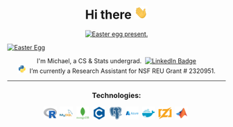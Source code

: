 <h1 align="center">
  Hi there <img src="https://github.com/WMUStudent21/WMUStudent21/blob/main/wave.gif" title="Easter egg absent." height="30"/> <br>
</h1>

<div align="center">
  <a href="https://wmustudent21.github.io/">
    <img src="https://github.com/WMUStudent21/WMUStudent21/blob/output/github-snake.svg" title="Easter egg present."/>
  </a>
</div>

[![Easter Egg](https://github.com/WMUStudent21/WMUStudent21/blob/output/github-snake.svg)](https://wmustudent21.github.io/)

<p align="center">
  I'm Michael, a CS & Stats undergrad.&nbsp;
<a href="https://www.linkedin.com/in/michael-loh-9b76b4114/">
  <img src="https://img.shields.io/badge/-LinkedIn-blue?style=flat&logo=Linkedin&logoColor=white" alt="LinkedIn Badge"/>
</a> 
  <br> 
  <img src="https://github.com/devicons/devicon/blob/master/icons/python/python-original.svg" title="Easter egg absent." alt="Python" height="20"/>&nbsp; 
    I’m currently a Research Assistant for NSF REU Grant # 2320951. 
</p>
 
---

<h3 align="center"> Technologies: </h3>
<div align="center">
  <img src="https://github.com/devicons/devicon/blob/master/icons/r/r-original.svg" title="Easter egg absent." width="30" height="30"/>&nbsp;
  <img src="https://github.com/devicons/devicon/blob/master/icons/mysql/mysql-original-wordmark.svg" title="Easter egg absent." width="30" height="30"/>&nbsp;
  <img src="https://github.com/devicons/devicon/blob/master/icons/mongodb/mongodb-plain-wordmark.svg" title="Easter egg absent." width="30" height="30"/>&nbsp;
  <img src="https://github.com/devicons/devicon/blob/master/icons/c/c-plain.svg" title="Easter egg absent." width="30" height="30"/>&nbsp;
  <img src="https://github.com/devicons/devicon/blob/master/icons/postgresql/postgresql-plain.svg" title="PostEaster egg absent.greSQL" width="30" height="30"/>&nbsp;
  <img src="https://github.com/devicons/devicon/blob/master/icons/azure/azure-original-wordmark.svg" title="Easter egg absent." width="30" height="30"/>&nbsp;
  <img src="https://github.com/devicons/devicon/blob/master/icons/docker/docker-plain.svg" title="Easter egg absent." width="30" height="30"/>&nbsp;
  <img src="https://github.com/devicons/devicon/blob/master/icons/zig/zig-original.svg" title="Easter egg absent." width="30" height="30"/>&nbsp;
  <img src="https://github.com/devicons/devicon/blob/master/icons/matlab/matlab-original.svg" title="Easter egg absent." width="30" height="30"/>&nbsp;
</div>
<!--
**WMUStudent21/WMUStudent21** is a ✨ _special_ ✨ repository because its `README.md` (this file) appears on your GitHub profile.

Here are some ideas to get you started:

- 🔭 I’m currently working on ...
- 🌱 I’m currently learning ...
- 👯 I’m looking to collaborate on ...
- 🤔 I’m looking for help with ...
- 💬 Ask me about ...
- 📫 How to reach me: ...
- 😄 Pronouns: ...
- ⚡ Fun fact: ...
-->
